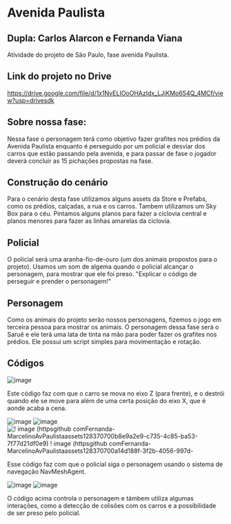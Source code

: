 # Avenida Paulista

## Dupla: Carlos Alarcon e Fernanda Viana
Atividade do projeto de São Paulo, fase avenida Paulista.

## Link do projeto no Drive
https://drive.google.com/file/d/1x1NvELIOoOHAzldx_LJjKMo654Q_4MCf/view?usp=drivesdk

## Sobre nossa fase:
Nessa fase o personagem terá como objetivo fazer grafites nos prédios da Avenida Paulista enquanto é perseguido por um policial e desviar dos carros que estão passando pela avenida, e para passar de fase o jogador deverá concluir as 15 pichações propostas na fase.

## Construção do cenário
Para o cenário desta fase utilizamos alguns assets da Store e Prefabs, como os prédios, calçadas, a rua e os carros. Tambem utilizamos um Sky Box para o céu. Pintamos alguns planos para fazer a ciclovia central e planos menores para fazer as linhas amarelas da ciclovia.

## Policial
O policial será uma aranha-fio-de-ouro (um dos animais propostos para o projeto). Usamos um som de algema quando o policial alcançar o personagem, para mostrar que ele foi preso. "Explicar o código de perseguir e prender o personagem!"

## Personagem
Como os animais do projeto serão nossos personagens, fizemos o jogo em terceira pessoa para mostrar os animais. O personagem dessa fase será o Saruê e ele terá uma lata de tinta na mão para poder fazer os grafites nos prédios. Ele possui um script simples para movimentação e rotação.

## Códigos
![image](https://github.com/Fernanda-Marcelino/AvPaulista/assets/128370700/096f7b2b-f795-4f22-bdcf-1ade536a90a1)

Este código faz com que o carro se mova no eixo Z (para frente), e o destrói quando ele se move para além de uma certa posição do eixo X, que é aonde acaba a cena.


![image](https://github.com/Fernanda-Marcelino/AvPaulista/assets/128370700/b8e9a2e9-c735-4c85-ba53-7f77d21df0e9) ![image](https://github.com/Fernanda-Marcelino/AvPaulista/assets/128370700/a14d188f-3f2b-4056-997d-4da15eae1f8a)
![! image (httpsgithub comFernanda-MarcelinoAvPaulistaassets128370700b8e9a2e9-c735-4c85-ba53-7f77d21df0e9) ! image (httpsgithub comFernanda-MarcelinoAvPaulistaassets128370700a14d188f-3f2b-4056-997d-](https://github.com/Fernanda-Marcelino/AvPaulista/assets/128370700/f33ec6c1-0785-40c3-8519-b18dfb2f6322)

Esse código faz com que o policial siga o personagem usando o sistema de navegação NavMeshAgent.


![image](https://github.com/Fernanda-Marcelino/AvPaulista/assets/128370700/c1f3c358-9d39-4fca-8b64-d37594113b5d) ![image](https://github.com/Fernanda-Marcelino/AvPaulista/assets/128370700/1a03e15e-4412-46ee-aacb-84b8d515e4b7)

O código acima controla o personagem e támbem utiliza algumas interações, como a detecção de colisões com os carros e a possibilidade de ser preso pelo policial.








